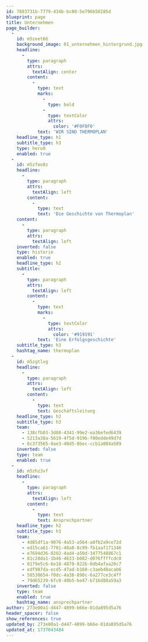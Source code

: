 ```yaml
---
id: 7883731b-7779-434b-bc80-5e796b50285d
blueprint: page
title: Unternehmen
page_builder:
  -
    id: m5zeet66
    background_image: 01_unternehmen_hintergrund.jpg
    headline:
      -
        type: paragraph
        attrs:
          textAlign: center
        content:
          -
            type: text
            marks:
              -
                type: bold
              -
                type: textColor
                attrs:
                  color: '#F0F0F0'
            text: 'WIR SIND THERMOPLAN'
    headline_type: h1
    subtitle_type: h3
    type: hero0
    enabled: true
  -
    id: m5zfoo8z
    headline:
      -
        type: paragraph
        attrs:
          textAlign: left
        content:
          -
            type: text
            text: 'Die Geschichte von Thermoplan'
    content:
      -
        type: paragraph
        attrs:
          textAlign: left
    inverted: false
    type: historie
    enabled: true
    headline_type: h2
    subtitle:
      -
        type: paragraph
        attrs:
          textAlign: left
        content:
          -
            type: text
            marks:
              -
                type: textColor
                attrs:
                  color: '#919191'
            text: 'Eine Erfolgsgeschichte'
    subtitle_type: h3
    hashtag_name: thermoplan
  -
    id: m5zgtlvg
    headline:
      -
        type: paragraph
        attrs:
          textAlign: left
        content:
          -
            type: text
            text: Geschäftsleitung
    headline_type: h2
    subtitle_type: h3
    team:
      - 138cfb03-3d08-4341-99e2-ea36efed6439
      - 5213a38a-5619-4f5d-9196-f00edde49d7d
      - 6c373565-0ae3-40d5-8bec-ccb1a884a589
    inverted: false
    type: team
    enabled: true
  -
    id: m5zhz3vf
    headline:
      -
        type: paragraph
        attrs:
          textAlign: left
        content:
          -
            type: text
            text: Ansprechpartner
    headline_type: h2
    subtitle_type: h3
    team:
      - 4d85df1a-9076-4a53-a564-a8fb2a9ce72d
      - ed15ca61-7701-40a8-8c99-fb1aaf171346
      - e7694d36-0202-4ad4-a50d-3477548867c1
      - 81c28da1-1b46-4633-b082-d076ffffcdc0
      - 0179e5c6-6e18-4879-822b-0db4afaa20c7
      - edf987da-ecd5-47ad-b160-c3aeb48acab6
      - 58530654-f0dc-4a38-890c-6a277ce3c4ff
      - 79d65239-6fc0-40b5-be47-b716d88a59a3
    inverted: false
    type: team
    enabled: true
    hashtag_name: ansprechpartner
author: 273e00a1-d447-4899-b66e-01da895d5a76
header_spacer: false
show_references: true
updated_by: 273e00a1-d447-4899-b66e-01da895d5a76
updated_at: 1737043484
---
```

